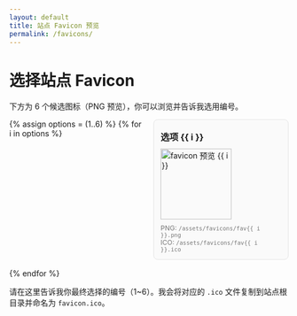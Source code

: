 ```yaml
---
layout: default
title: 站点 Favicon 预览
permalink: /favicons/
---
```


<h1>选择站点 Favicon</h1>
<p>下方为 6 个候选图标（PNG 预览），你可以浏览并告诉我选用编号。</p>

<style>
.fav-grid { display: grid; grid-template-columns: repeat(auto-fill, minmax(180px, 1fr)); gap: 16px; }
.fav-item { border: 1px solid #e5e5e5; padding: 12px; border-radius: 8px; background: #fafafa; }
.fav-item h3 { margin: 6px 0 10px; font-size: 16px; }
.fav-item img { width: 128px; height: 128px; image-rendering: crisp-edges; }
.file-links { font-size: 12px; color: #777; margin-top: 8px; }
</style>

<div class="fav-grid">
  {% assign options = (1..6) %}
  {% for i in options %}
    <div class="fav-item">
      <h3>选项 {{ i }}</h3>
      <img alt="favicon 预览 {{ i }}" src="/assets/favicons/fav{{ i }}.png" />
      <div class="file-links">
        PNG: <code>/assets/favicons/fav{{ i }}.png</code><br/>
        ICO: <code>/assets/favicons/fav{{ i }}.ico</code>
      </div>
    </div>
  {% endfor %}
  </div>

<p>请在这里告诉我你最终选择的编号（1~6）。我会将对应的 <code>.ico</code> 文件复制到站点根目录并命名为 <code>favicon.ico</code>。</p>
